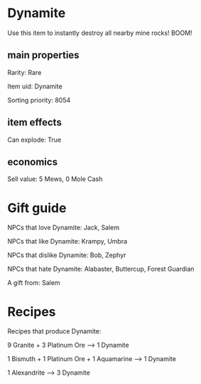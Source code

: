 # Dynamite

Use this item to instantly destroy all nearby mine rocks! BOOM!

## main properties

Rarity: Rare

Item uid: Dynamite

Sorting priority: 8054

## item effects

Can explode: True

## economics

Sell value: 5 Mews, 0 Mole Cash

# Gift guide

NPCs that love Dynamite: Jack, Salem

NPCs that like Dynamite: Krampy, Umbra

NPCs that dislike Dynamite: Bob, Zephyr

NPCs that hate Dynamite: Alabaster, Buttercup, Forest Guardian

A gift from: Salem

# Recipes

Recipes that produce Dynamite:

9 Granite + 3 Platinum Ore --> 1 Dynamite

1 Bismuth + 1 Platinum Ore + 1 Aquamarine --> 1 Dynamite

1 Alexandrite --> 3 Dynamite
